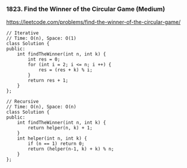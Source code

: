 ### 1823. Find the Winner of the Circular Game (Medium)

https://leetcode.com/problems/find-the-winner-of-the-circular-game/

```
// Iterative
// Time: O(n), Space: O(1)
class Solution {
public:
    int findTheWinner(int n, int k) {
        int res = 0;
        for (int i = 2; i <= n; i ++) {
            res = (res + k) % i;
        }
        return res + 1;
    }
};

// Recursive
// Time: O(n), Space: O(n)
class Solution {
public:
    int findTheWinner(int n, int k) {
        return helper(n, k) + 1;
    }
    int helper(int n, int k) {
        if (n == 1) return 0;
        return (helper(n-1, k) + k) % n;
    }
};
```

